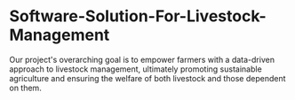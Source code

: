 # Software-Solution-For-Livestock-Management
Our project's overarching goal is to empower farmers with a data-driven approach to livestock management, ultimately promoting sustainable agriculture and ensuring the welfare of both livestock and those dependent on them.
